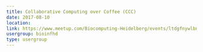 ```yaml
---
title: Collaborative Computing over Coffee (CCC)
date: 2017-08-10
location: 
link: https://www.meetup.com/Biocomputing-Heidelberg/events/ltdgfnywlbnb/
usergroup: bioinfhd
type: usergroup
---
```

